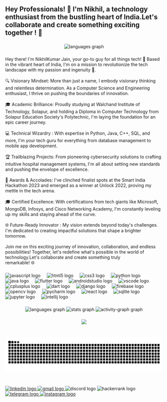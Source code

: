 <h2 align="left">Hey Professionals! 👋 I'm Nikhil, a technology enthusiast from the bustling heart of India.Let's collaborate and create something exciting together !  🚀</h2>

###
<div align="center">

  <img src="https://github-readme-stats.vercel.app/api/top-langs?username=Jain-nikhilkumar&locale=en&hide_title=false&layout=compact&card_width=320&langs_count=5&theme=github_dark&hide_border=false" height="150" alt="languages graph"  />
</div> 


<!--
<a href="https://github.com/Jain-nikhilkumar">
    <img src="https://github-stats-alpha.vercel.app/api?username=Jain-nikhilkumar&cc=22272e&tc=37BCF6&ic=fff&bc=0000">
    <img src="https://github-readme-stats.vercel.app/api/username=Jain-nikhilkumar&locale=en&hide_title=false&&cc=22272e&tc=37BCF6&ic=fff&bc=0000 />
</a>
-->
###
<p align="left">Hey there! I'm NikhilKumar Jain, your go-to guy for all things tech! 🚀 Based in the vibrant heart of India, I'm on a mission to revolutionize the tech landscape with my passion and ingenuity 🌟.<br><br>🔍 Visionary Mindset: More than just a name, I embody visionary thinking and relentless determination. As a Computer Science and Engineering enthusiast, I thrive on pushing the boundaries of innovation.<br><br>🎓 Academic Brilliance: Proudly studying at Walchand Institute of Technology, Solapur, and holding a Diploma in Computer Technology from Solapur Education Society's Polytechnic, I'm laying the foundation for an epic career journey.<br><br>💻 Technical Wizardry : With expertise in Python, Java, C++, SQL, and more, I'm your tech guru for everything from database management to mobile app development.<br><br>🏆 Trailblazing Projects: From pioneering cybersecurity solutions to crafting intuitive hospital management systems, I'm all about setting new standards and pushing the envelope of excellence.<br><br>🥇 Awards & Accolades: I've clinched finalist spots at the Smart India Hackathon 2023 and emerged as a winner at Unlock 2022, proving my mettle in the tech arena.<br><br>🎓 Certified Excellence: With certifications from tech giants like Microsoft, MongoDB, Infosys, and Cisco Networking Academy, I'm constantly leveling up my skills and staying ahead of the curve.<br><br>🌐 Future-Ready Innovator : My vision extends beyond today's challenges. I'm dedicated to creating impactful solutions that shape a brighter tomorrow.<br><br>Join me on this exciting journey of innovation, collaboration, and endless possibilities! Together, let's redefine what's possible in the world of technology.Let's collaborate and create something truly <br>remarkable! 🌐</p>

###

<div align="left">
  <img src="https://cdn.jsdelivr.net/gh/devicons/devicon/icons/javascript/javascript-original.svg" height="35" alt="javascript logo"  />
  <img width="12" />
  <img src="https://cdn.jsdelivr.net/gh/devicons/devicon/icons/html5/html5-original.svg" height="35" alt="html5 logo"  />
  <img width="12" />
  <img src="https://cdn.jsdelivr.net/gh/devicons/devicon/icons/css3/css3-original.svg" height="35" alt="css3 logo"  />
  <img width="12" />
  <img src="https://cdn.jsdelivr.net/gh/devicons/devicon/icons/python/python-original.svg" height="35" alt="python logo"  />
  <img width="12" />
  <img src="https://cdn.jsdelivr.net/gh/devicons/devicon/icons/java/java-original.svg" height="35" alt="java logo"  />
  <img width="12" />
  <img src="https://cdn.jsdelivr.net/gh/devicons/devicon/icons/flutter/flutter-original.svg" height="35" alt="flutter logo"  />
  <img width="12" />
  <img src="https://cdn.jsdelivr.net/gh/devicons/devicon/icons/androidstudio/androidstudio-original.svg" height="35" alt="androidstudio logo"  />
  <img width="12" />
  <img src="https://cdn.jsdelivr.net/gh/devicons/devicon/icons/vscode/vscode-original.svg" height="35" alt="vscode logo"  />
  <img width="12" />
  <img src="https://cdn.jsdelivr.net/gh/devicons/devicon/icons/cplusplus/cplusplus-original.svg" height="35" alt="cplusplus logo"  />
  <img width="12" />
  <img src="https://cdn.jsdelivr.net/gh/devicons/devicon/icons/dart/dart-original.svg" height="35" alt="dart logo"  />
  <img width="12" />
  <img src="https://cdn.jsdelivr.net/gh/devicons/devicon/icons/django/django-plain.svg" height="35" alt="django logo"  />
  <img width="12" />
  <img src="https://cdn.jsdelivr.net/gh/devicons/devicon/icons/firebase/firebase-plain.svg" height="35" alt="firebase logo"  />
  <img width="12" />
  <img src="https://cdn.jsdelivr.net/gh/devicons/devicon/icons/opencv/opencv-original.svg" height="35" alt="opencv logo"  />
  <img width="12" />
  <img src="https://cdn.jsdelivr.net/gh/devicons/devicon/icons/pycharm/pycharm-original.svg" height="35" alt="pycharm logo"  />
  <img width="12" />
  <img src="https://cdn.jsdelivr.net/gh/devicons/devicon/icons/react/react-original.svg" height="35" alt="react logo"  />
  <img width="12" />
  <img src="https://cdn.jsdelivr.net/gh/devicons/devicon/icons/sqlite/sqlite-original.svg" height="35" alt="sqlite logo"  />
  <img width="12" />
  <img src="https://cdn.jsdelivr.net/gh/devicons/devicon/icons/jupyter/jupyter-original.svg" height="35" alt="jupyter logo"  />
  <img width="12" />
  <img src="https://cdn.jsdelivr.net/gh/devicons/devicon/icons/intellij/intellij-original.svg" height="35" alt="intellij logo"  />
</div>

###

<div align="center">
  <img src="https://github-readme-stats.vercel.app/api/top-langs?username=Jain-nikhilkumar&locale=en&hide_title=false&layout=compact&card_width=320&langs_count=5&theme=github_dark&hide_border=false&order=2" height="170" alt="languages graph"  />
  <img src="https://github-readme-stats.vercel.app/api?username=Jain-nikhilkumar&hide_title=false&hide_rank=false&show_icons=true&include_all_commits=true&count_private=true&disable_animations=false&theme=github_dark&locale=en&hide_border=false" height="150" alt="stats graph"  />
  <img src="https://github-readme-activity-graph.vercel.app/graph?username=Jain-nikhilkumar&radius=16&theme=github-dark&area=true&order=5" height="300" alt="activity-graph graph"  />
</div>


###

<div align="center">
  <img height="380" src="https://i.pinimg.com/564x/b0/4d/64/b04d64414c32dc86a24532fbcf08c6f4.jpg"  />
</div>

###

<br clear="both">

<img src="https://raw.githubusercontent.com/Jain-nikhilkumar/Jain-nikhilkumar/output/snake.svg" alt="Snake animation" />

###

<br clear="both">

<div align="left">
  <a href="https://www.linkedin.com/in/nikhilkumar-jain2411/" target="_blank">
    <img src="https://img.shields.io/static/v1?message=LinkedIn&logo=linkedin&label=&color=0077B5&logoColor=white&labelColor=&style=for-the-badge" height="35" alt="linkedin logo"  />
  </a>
  <a href="nikhilkumarjain28@gmail.com" target="_blank">
    <img src="https://img.shields.io/static/v1?message=Gmail&logo=gmail&label=&color=D14836&logoColor=white&labelColor=&style=for-the-badge" height="35" alt="gmail logo"  />
  </a>
  <img src="https://img.shields.io/static/v1?message=Discord&logo=discord&label=&color=7289DA&logoColor=white&labelColor=&style=for-the-badge" height="35" alt="discord logo"  />
  <img src="https://img.shields.io/static/v1?message=HackerRank&logo=hackerrank&label=&color=2EC866&logoColor=white&labelColor=&style=for-the-badge" height="35" alt="hackerrank logo"  />
  <a href="https://t.me/NikhilkumarJ_2411" target="_blank">
    <img src="https://img.shields.io/static/v1?message=Telegram&logo=telegram&label=&color=2CA5E0&logoColor=white&labelColor=&style=for-the-badge" height="35" alt="telegram logo"  />
  </a>
  <a href="https://www.instagram.com/jain_nikhilkumar/" target="_blank">
    <img src="https://img.shields.io/static/v1?message=Instagram&logo=instagram&label=&color=E4405F&logoColor=white&labelColor=&style=for-the-badge" height="35" alt="instagram logo"  />
  </a>
</div>

###
